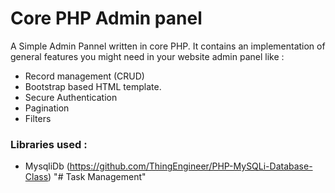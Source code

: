 # Core PHP Admin panel


A Simple Admin Pannel written in core PHP. It contains an implementation of general features you might need in your website admin panel like :

  - Record management (CRUD)
  - Bootstrap based HTML template.
  - Secure Authentication
  - Pagination
  - Filters


### Libraries used : 
  - MysqliDb (https://github.com/ThingEngineer/PHP-MySQLi-Database-Class)
"# Task Management" 
